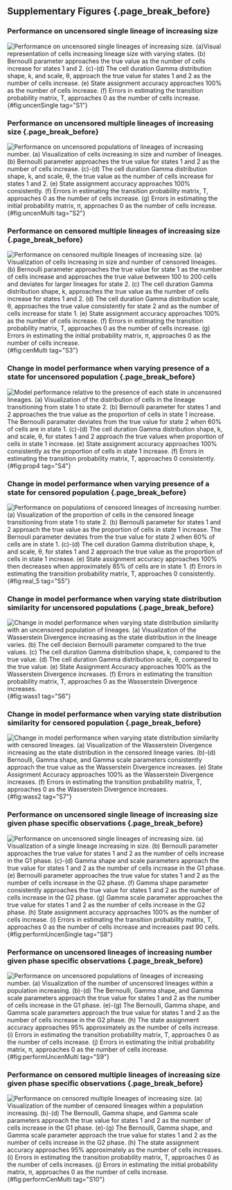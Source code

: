 ## Supplementary Figures {.page_break_before}

### Performance on uncensored single lineage of increasing size

![**Performance on uncensored single lineages of increasing size.** (a)Visual representation of cells increasing lineage size with varying states. (b) Bernoulli parameter approaches the true value as the number of cells increase for states 1 and 2. (c)-(d) The cell duration Gamma distribution shape, k, and scale, θ, approach the true value for states 1 and 2 as the number of cells increase. (e) State assignment accuracy approaches 100% as the number of cells increase. (f) Errors in estimating the transition probability matrix, T, approaches 0 as the number of cells increase.](figureS01.svg){#fig:uncenSingle tag="S1"}

### Performance on uncensored multiple lineages of increasing size {.page_break_before}

![**Performance on uncensored populations of lineages of increasing number.** (a) Visualization of cells increasing in size and number of lineages. (b) Bernoulli parameter approaches the true value for states 1 and 2 as the number of cells increase. (c)-(d) The cell duration Gamma distribution shape, k, and scale, θ, the true value as the number of cells increase for states 1 and 2. (e) State assignment accuracy approaches 100% consistently. (f) Errors in estimating the transition probability matrix, T, approaches 0 as the number of cells increase. (g) Errors in estimating the initial probability matrix, π, approaches 0 as the number of cells increase.](figureS02.svg){#fig:uncenMulti tag="S2"}

### Performance on censored multiple lineages of increasing size {.page_break_before}

![**Performance on censored multiple lineages of increasing size.** (a) Visualization of cells increasing in size and number of censored lineages. (b) Bernoulli parameter approaches the true value for state 1 as the number of cells increase and approaches the true value between 100 to 200 cells and deviates for larger lineages for state 2. (c) The cell duration Gamma distribution shape, k, approaches the true value as the number of cells increase for states 1 and 2. (d) The cell duration Gamma distribution scale, θ, approaches the true value consistently for state 2 and as the number of cells increase for state 1. (e) State assignment accuracy approaches 100% as the number of cells increase. (f) Errors in estimating the transition probability matrix, T, approaches 0 as the number of cells increase. (g) Errors in estimating the initial probability matrix, π, approaches 0 as the number of cells increase.](figureS03.svg){#fig:cenMulti tag="S3"}

### Change in model performance when varying presence of a state for uncensored population {.page_break_before}

![**Model performance relative to the presence of each state in uncensored lineages.** (a) Visualization of the distribution of cells in the lineage transitioning from state 1 to state 2. (b) Bernoulli parameter for states 1 and 2 approaches the true value as the proportion of cells in state 1 increase. The Bernoulli paramater deviates from the true value for state 2 when 60% of cells are in state 1. (c)-(d) The cell duration Gamma distribution shape, k, and scale, θ, for states 1 and 2 approach the true values when proportion of cells in state 1 increase. (e) State assignment accuracy approaches 100% consistently as the proportion of cells in state 1 increase. (f) Errors in estimating the transition probability matrix, T, approaches 0 consistently.](figureS04.svg){#fig:prop4 tag="S4"}

### Change in model performance when varying presence of a state for censored population {.page_break_before}

![**Performance on populations of censored lineages of increasing number.** (a) Visualization of the proportion of cells in the censored lineage transitioning from state 1 to state 2. (b) Bernoulli parameter for states 1 and 2 approach the true value as the proportion of cells in state 1 increase. The Bernouli parameter deviates from the true value for state 2 when 60% of cells are in state 1. (c)-(d) The cell duration Gamma distribution shape, k, and scale, θ, for states 1 and 2 approach the true value as the proportion of cells in state 1 increase. (e) State assignment accuracy approaches 100% then decreases when approximately 85% of cells are in state 1. (f) Errors in estimating the transition probability matrix, T, approaches 0 consistently.](figureS05.svg){#fig:real_5 tag="S5"}

### Change in model performance when varying state distribution similarity for uncensored populations {.page_break_before}

![**Change in model performance when varying state distribution similarity with an uncensored population of lineages.** (a) Visualization of the Wasserstein Divergence increasing as the state distribution in the lineage varies. (b) The cell decision Bernoulli parameter compared to the true values. (c) The cell duration Gamma distribution shape, k, compared to the true value. (d) The cell duration Gamma distribution scale, θ, compared to the true value. (e) State Assignment Accuracy approaches 100% as the Wasserstein Divergence increases. (f) Errors in estimating the transition probability matrix, T, approaches 0 as the Wasserstein Divergence increases.](figureS06.svg){#fig:wass1 tag="S6"}

### Change in model performance when varying state distribution similarity for censored population {.page_break_before}

![**Change in model performance when varying state distribution similarity with censored lineages.** (a) Visualization of the Wasserstein Divergence increasing as the state distribution in the censored lineage varies. (b)-(d) Bernoulli, Gamma shape, and Gamma scale parameters consistently approach the true value as the Wasserstein Divergence increases. (e) State Assignment Accuracy approaches 100% as the Wasserstein Divergence increases. (f) Errors in estimating the transition probability matrix, T, approaches 0 as the Wasserstein Divergence increases.](figureS07.svg){#fig:wass2 tag="S7"}

### Performance on uncensored single lineage of increasing size given phase specific observations {.page_break_before}

![**Performance on uncensored single lineages of increasing size.** (a) Visualization of a single lineage increasing in size. (b) Bernoulli parameter approaches the true value for states 1 and 2 as the number of cells increase in the G1 phase. (c)-(d) Gamma shape and scale parameters approach the true value for states 1 and 2 as the number of cells increase in the G1 phase. (e) Bernoulli parameter approaches the true value for states 1 and 2 as the number of cells increase in the G2 phase. (f) Gamma shape parameter consistently approaches the true value for states 1 and 2 as the number of cells increase in the G2 phase. (g) Gamma scale parameter approaches the true value for states 1 and 2 as the number of cells increase in the G2 phase. (h) State assignment accuracy approaches 100% as the number of cells increase. (i) Errors in estimating the transition probability matrix, T, approaches 0 as the number of cells increase and increases past 90 cells.](figureS08.svg){#fig:performUncenSingle tag="S8"}

### Performance on uncensored lineages of increasing number given phase specific observations {.page_break_before}

![**Performance on uncensored populations of lineages of increasing number.** (a) Visualization of the number of uncensored lineages within a population increasing. (b)-(d) The Bernoulli, Gamma shape, and Gamma scale parameters approach the true value for states 1 and 2 as the number of cells increase in the G1 phase. (e)-(g) The Bernoulli, Gamma shape, and Gamma scale parameters approach the true value for states 1 and 2 as the number of cells increase in the G2 phase. (h) The state assignment accuracy approaches 95% approximately as the number of cells increase. (i) Errors in estimating the transition probability matrix, T, approaches 0 as the number of cells increase. (j) Errors in estimating the initial probability matrix, π, approaches 0 as the number of cells increase.](figureS09.svg){#fig:performUncenMulti tag="S9"}

### Performance on censored multiple lineages of increasing size given phase specific observations {.page_break_before}

![**Performance on censored multiple lineages of increasing size.** (a) Visualization of the number of censored lineages within a population increasing. (b)-(d) The Bernoulli, Gamma shape, and Gamma scale parameters approach the true value for states 1 and 2 as the number of cells increase in the G1 phase. (e)-(g) The Bernoulli, Gamma shape, and Gamma scale parameter approach the true value for states 1 and 2 as the number of cells increase in the G2 phase. (h) The state assignment accuracy approaches 95% approximately as the number of cells increases. (i) Errors in estimating the transition probability matrix, T, approaches 0 as the number of cells increases. (j) Errors in estimating the initial probability matrix, π, approaches 0 as the number of cells increase.](figureS10.svg){#fig:performCenMulti tag="S10"}
